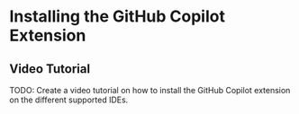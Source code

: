 # Installing the GitHub Copilot Extension

## Video Tutorial

TODO: Create a video tutorial on how to install the GitHub Copilot extension on the different supported IDEs.
